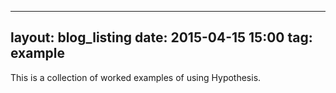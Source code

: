 ---
layout: blog_listing
date: 2015-04-15 15:00
tag: example
------------

This is a collection of worked examples of using Hypothesis.